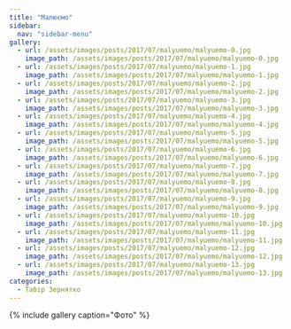 ```yaml
---
title: "Малюємо"
sidebar:
  nav: "sidebar-menu"
gallery:
  - url: /assets/images/posts/2017/07/malyuemo/malyuemo-0.jpg
    image_path: /assets/images/posts/2017/07/malyuemo/malyuemo-0.jpg
  - url: /assets/images/posts/2017/07/malyuemo/malyuemo-1.jpg
    image_path: /assets/images/posts/2017/07/malyuemo/malyuemo-1.jpg
  - url: /assets/images/posts/2017/07/malyuemo/malyuemo-2.jpg
    image_path: /assets/images/posts/2017/07/malyuemo/malyuemo-2.jpg
  - url: /assets/images/posts/2017/07/malyuemo/malyuemo-3.jpg
    image_path: /assets/images/posts/2017/07/malyuemo/malyuemo-3.jpg
  - url: /assets/images/posts/2017/07/malyuemo/malyuemo-4.jpg
    image_path: /assets/images/posts/2017/07/malyuemo/malyuemo-4.jpg
  - url: /assets/images/posts/2017/07/malyuemo/malyuemo-5.jpg
    image_path: /assets/images/posts/2017/07/malyuemo/malyuemo-5.jpg
  - url: /assets/images/posts/2017/07/malyuemo/malyuemo-6.jpg
    image_path: /assets/images/posts/2017/07/malyuemo/malyuemo-6.jpg
  - url: /assets/images/posts/2017/07/malyuemo/malyuemo-7.jpg
    image_path: /assets/images/posts/2017/07/malyuemo/malyuemo-7.jpg
  - url: /assets/images/posts/2017/07/malyuemo/malyuemo-8.jpg
    image_path: /assets/images/posts/2017/07/malyuemo/malyuemo-8.jpg
  - url: /assets/images/posts/2017/07/malyuemo/malyuemo-9.jpg
    image_path: /assets/images/posts/2017/07/malyuemo/malyuemo-9.jpg
  - url: /assets/images/posts/2017/07/malyuemo/malyuemo-10.jpg
    image_path: /assets/images/posts/2017/07/malyuemo/malyuemo-10.jpg
  - url: /assets/images/posts/2017/07/malyuemo/malyuemo-11.jpg
    image_path: /assets/images/posts/2017/07/malyuemo/malyuemo-11.jpg
  - url: /assets/images/posts/2017/07/malyuemo/malyuemo-12.jpg
    image_path: /assets/images/posts/2017/07/malyuemo/malyuemo-12.jpg
  - url: /assets/images/posts/2017/07/malyuemo/malyuemo-13.jpg
    image_path: /assets/images/posts/2017/07/malyuemo/malyuemo-13.jpg
categories:
  - Табір Зернятко
---
```


{% include gallery caption="Фото" %}
